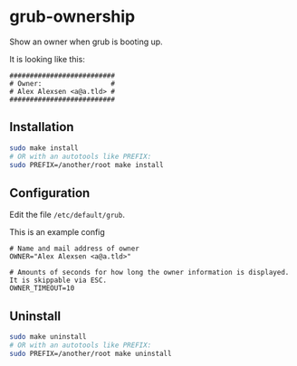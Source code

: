 # grub-ownership
Show an owner when grub is booting up.

It is looking like this:

```
##########################
# Owner:                 #
# Alex Alexsen <a@a.tld> #
##########################
```


## Installation

```bash
sudo make install
# OR with an autotools like PREFIX:
sudo PREFIX=/another/root make install
```


## Configuration

Edit the file `/etc/default/grub`.

This is an example config

```
# Name and mail address of owner
OWNER="Alex Alexsen <a@a.tld>"

# Amounts of seconds for how long the owner information is displayed. It is skippable via ESC.
OWNER_TIMEOUT=10
```



## Uninstall

```bash
sudo make uninstall
# OR with an autotools like PREFIX:
sudo PREFIX=/another/root make uninstall
```


